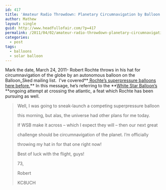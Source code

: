 ```yaml
---
id: 417
title: 'Amateur Radio Throwdown: Planetary Circumnavigation by Balloon'
author: Mathew
layout: single
guid: http://www.headfullofair.com/?p=417
permalink: /2011/04/02/amateur-radio-throwdown-planetary-circumnavigation-by-balloon/
categories:
  - post
tags:
  - balloons
  - solar balloon
---
```

Mark the date, March 24, 2011- Robert Rochte throws in his hat for circumnavigation of the globe by an autonomous balloon on the Balloon_Sked mailing list.  I&#8217;ve covered**[ ][1][Rochte&#8217;s superpressure balloons here before.][1]** In this message, he&#8217;s referring to the **[White Star Balloon&#8217;s ][2]**ongoing attempt at crossing the atlantic, a feat which Rochte has been pursuing as well.

> Well, I was going to sneak-launch a competing superpressure balloon
> 
> this morning, but alas, the universe had other plans for me today.
> 
> If WSB make it across &#8211; which I expect they will &#8211; then our next great
> 
> challenge should be circumnavigation of the planet. I&#8217;m officially
> 
> throwing my hat in for that one right now!
> 
> Best of luck with the flight, guys!
> 
> 73,
> 
> Robert
> 
> KC8UCH

 [1]: http://www.headfullofair.com/2009/10/14/robert-rochte-is-going-to-launch-on-oct-15/
 [2]: http://whitestarballoon.com/